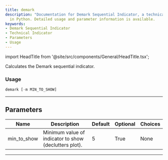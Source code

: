 ```yaml
---
title: demark
description: "Documentation for Demark Sequential Indicator, a technical indicator"
  in Python. Detailed usage and parameter information is available.
keywords:
- Demark Sequential Indicator
- Technical Indicator
- Parameters
- Usage
---
```


import HeadTitle from '@site/src/components/General/HeadTitle.tsx';

<HeadTitle title="etf/ta/demark - Reference | OpenBB Terminal Docs" />

Calculates the Demark sequential indicator.

### Usage

```python
demark [-m MIN_TO_SHOW]
```

---

## Parameters

| Name | Description | Default | Optional | Choices |
| ---- | ----------- | ------- | -------- | ------- |
| min_to_show | Minimum value of indicator to show (declutters plot). | 5 | True | None |

---
